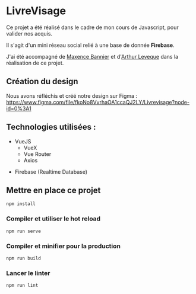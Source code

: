 # LivreVisage


Ce projet a été réalisé dans le cadre de mon cours de Javascript, pour valider nos acquis.

Il s'agit d'un mini réseau social relié à une base de donnée **Firebase**.

J'ai été accompagné de [Maxence Bannier](https://github.com/Maxouleloup) et d'[Arthur Leveque](https://github.com/ArthurLeveque) dans la réalisation de ce projet.

## Création du design

Nous avons réfléchis et créé notre design sur Figma :
https://www.figma.com/file/fkoNo8VvrhaOA1ccaQJ2LY/Livrevisage?node-id=0%3A1

## Technologies utilisées :

- VueJS
  - VueX
  - Vue Router
  - Axios

* Firebase (Realtime Database)

## Mettre en place ce projet
```
npm install
```

### Compiler et utiliser le hot reload
```
npm run serve
```

### Compiler et minifier pour la production
```
npm run build
```

### Lancer le linter
```
npm run lint
```
